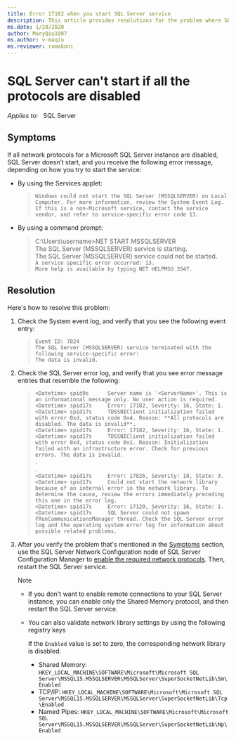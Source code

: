 ```yaml
---
title: Error 17182 when you start SQL Server service
description: This article provides resolutions for the problem where SQL Server fails to start when all the protocols are disabled.
ms.date: 1/28/2020
author: MaryQiu1987
ms.author: v-maqiu
ms.reviewer: ramakoni
---
```

# SQL Server can't start if all the protocols are disabled

_Applies to:_ &nbsp; SQL Server

## Symptoms

If all network protocols for a Microsoft SQL Server instance are disabled, SQL Server doesn’t start, and you receive  the following error message, depending on how you try to start the service:

- By using the Services applet:

  > `Windows could not start the SQL Server (MSSQLSERVER) on Local Computer. For more information, review the System Event Log.`  
  > `If this is a non-Microsoft service, contact the service vendor, and refer to service-specific error code 13.`

- By using a command prompt:

  > C:\Users\username>NET START MSSQLSERVER  
  > The SQL Server (MSSQLSERVER) service is starting.  
  > The SQL Server (MSSQLSERVER) service could not be started.  
  > `A service specific error occurred: 13.`  
  > `More help is available by typing NET HELPMSG 3547.`  

## Resolution

Here's how to resolve this problem:

1. Check the System event log, and verify that you see the following event entry:

   > `Event ID: 7024`  
   > `The SQL Server (MSSQLSERVER) service terminated with the following service-specific error:`  
   > `The data is invalid.`  

2. Check the SQL Server error log, and verify that you see error message entries that resemble the following:

    > `<Datetime> spid9s      Server name is '<ServerName>'. This is an informational message only. No user action is required.`  
    > `<Datetime> spid17s     Error: 17182, Severity: 16, State: 1.`  
    > `<Datetime> spid17s     TDSSNIClient initialization failed with error 0xd, status code 0x4. Reason: **All protocols are disabled. The data is invalid**.`  
    > `<Datetime> spid17s     Error: 17182, Severity: 16, State: 1.`  
    > `<Datetime> spid17s     TDSSNIClient initialization failed with error 0xd, status code 0x1. Reason: Initialization failed with an infrastructure error. Check for previous errors. The data is invalid.`  
    > \.  
    > \.  
    > `<Datetime> spid17s     Error: 17826, Severity: 18, State: 3.`  
    > `<Datetime> spid17s     Could not start the network library because of an internal error in the network library. To determine the cause, review the errors immediately preceding this one in the error log.`  
    > `<Datetime> spid17s     Error: 17120, Severity: 16, State: 1.`  
    > `<Datetime> spid17s     SQL Server could not spawn FRunCommunicationsManager thread. Check the SQL Server error log and the operating system error log for information about possible related problems.`  

3. After you verify the problem that's mentioned in the [Symptoms](#symptoms) section, use the SQL Server Network Configuration node of SQL Server Configuration Manager to [enable the required network protocols](/sql/database-engine/configure-windows/enable-or-disable-a-server-network-protocol). Then, restart the SQL Server service.

   > [!NOTE]
   >
   > - If you don't want to enable remote connections to your SQL Server instance, you can enable only the Shared Memory protocol, and then restart the SQL Server service.
   > - You can also validate network library settings by using the following registry keys
   >
   >    If the `Enabled` value is set to zero, the corresponding network library is disabled.
   >
   >     - Shared Memory: `HKEY_LOCAL_MACHINE\SOFTWARE\Microsoft\Microsoft SQL Server\MSSQL15.MSSQLSERVER\MSSQLServer\SuperSocketNetLib\Sm\Enabled`
   >     - TCP/IP: `HKEY_LOCAL_MACHINE\SOFTWARE\Microsoft\Microsoft SQL Server\MSSQL15.MSSQLSERVER\MSSQLServer\SuperSocketNetLib\Tcp\Enabled`
   >     - Named Pipes: `HKEY_LOCAL_MACHINE\SOFTWARE\Microsoft\Microsoft SQL Server\MSSQL15.MSSQLSERVER\MSSQLServer\SuperSocketNetLib\Np\Enabled`

